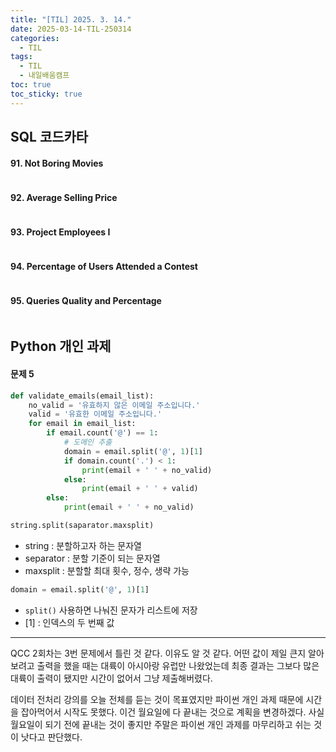```yaml
---
title: "[TIL] 2025. 3. 14."
date: 2025-03-14-TIL-250314
categories:
  - TIL
tags:
  - TIL
  - 내일배움캠프
toc: true
toc_sticky: true
---
```

## SQL 코드카타

#### 91. Not Boring Movies
```sql

```

#### 92. Average Selling Price
```sql

```

#### 93. Project Employees I
```sql

```

#### 94. Percentage of Users Attended a Contest
```sql

```

#### 95. Queries Quality and Percentage
```sql

```

## Python 개인 과제

#### 문제 5

```python
def validate_emails(email_list):
	no_valid = '유효하지 않은 이메일 주소입니다.'
	valid = '유효한 이메일 주소입니다.'
	for email in email_list:
		if email.count('@') == 1:
			# 도메인 추출
			domain = email.split('@', 1)[1]
			if domain.count('.') < 1:
				print(email + ' ' + no_valid)
			else:
				print(email + ' ' + valid)
		else:
			print(email + ' ' + no_valid)
```

```python
string.split(saparator.maxsplit)
```
- string : 분할하고자 하는 문자열
- separator : 분할 기준이 되는 문자열
- maxsplit : 분할할 최대 횟수, 정수, 생략 가능

```python
domain = email.split('@', 1)[1]
```
- ```split()``` 사용하면 나눠진 문자가 리스트에 저장
- \[1] : 인덱스의 두 번째 값

---

QCC 2회차는 3번 문제에서 틀린 것 같다. 이유도 알 것 같다. 어떤 값이 제일 큰지 알아보려고 출력을 했을 때는 대륙이 아시아랑 유럽만 나왔었는데 최종 결과는 그보다 많은 대륙이 출력이 됐지만 시간이 없어서 그냥 제출해버렸다. 

데이터 전처리 강의를 오늘 전체를 듣는 것이 목표였지만 파이썬 개인 과제 때문에 시간을 잡아먹어서 시작도 못했다. 이건 월요일에 다 끝내는 것으로 계획을 변경하겠다. 사실 월요일이 되기 전에 끝내는 것이 좋지만 주말은 파이썬 개인 과제를 마무리하고 쉬는 것이 낫다고 판단했다. 
